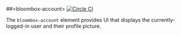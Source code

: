 
##&lt;bloombox-account&gt;  [![Circle CI](https://circleci.com/gh/Bloombox/bloombox-account.svg?style=svg)](https://circleci.com/gh/Bloombox/bloombox-account)

The `bloombox-account` element provides UI that displays the currently-logged-in user and their profile picture.
